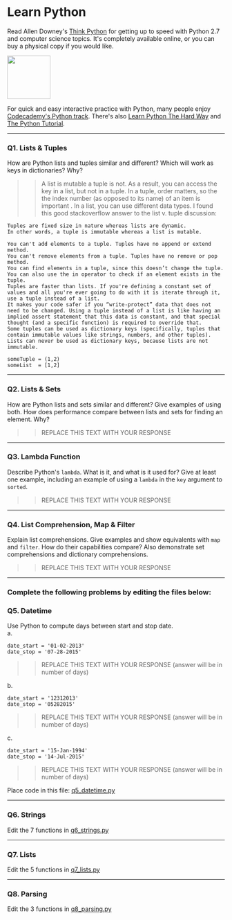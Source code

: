 # Learn Python

Read Allen Downey's [Think Python](http://www.greenteapress.com/thinkpython/) for getting up to speed with Python 2.7 and computer science topics. It's completely available online, or you can buy a physical copy if you would like.

<a href="http://www.greenteapress.com/thinkpython/"><img src="img/think_python.png" style="width: 100px;" target="_blank"></a>

For quick and easy interactive practice with Python, many people enjoy [Codecademy's Python track](http://www.codecademy.com/en/tracks/python). There's also [Learn Python The Hard Way](http://learnpythonthehardway.org/book/) and [The Python Tutorial](https://docs.python.org/2/tutorial/).

---

### Q1. Lists &amp; Tuples

How are Python lists and tuples similar and different? Which will work as keys in dictionaries? Why?

>> A list is mutable a tuple is not.  As a result, you can access the key in a list, but not in a tuple.  In a tuple, order matters, so the the index number (as opposed to its name) of an item is important .  In a list, you can use different data types.  I found this good stackoverflow answer to the list v. tuple discussion:
```
Tuples are fixed size in nature whereas lists are dynamic.
In other words, a tuple is immutable whereas a list is mutable.

You can't add elements to a tuple. Tuples have no append or extend method.
You can't remove elements from a tuple. Tuples have no remove or pop method.
You can find elements in a tuple, since this doesn’t change the tuple.
You can also use the in operator to check if an element exists in the tuple.
Tuples are faster than lists. If you're defining a constant set of values and all you're ever going to do with it is iterate through it, use a tuple instead of a list.
It makes your code safer if you “write-protect” data that does not need to be changed. Using a tuple instead of a list is like having an implied assert statement that this data is constant, and that special thought (and a specific function) is required to override that.
Some tuples can be used as dictionary keys (specifically, tuples that contain immutable values like strings, numbers, and other tuples). Lists can never be used as dictionary keys, because lists are not immutable.
```

```
someTuple = (1,2)
someList  = [1,2]
```

---

### Q2. Lists &amp; Sets

How are Python lists and sets similar and different? Give examples of using both. How does performance compare between lists and sets for finding an element. Why?

>> REPLACE THIS TEXT WITH YOUR RESPONSE

---

### Q3. Lambda Function

Describe Python's `lambda`. What is it, and what is it used for? Give at least one example, including an example of using a `lambda` in the `key` argument to `sorted`.

>> REPLACE THIS TEXT WITH YOUR RESPONSE

---

### Q4. List Comprehension, Map &amp; Filter

Explain list comprehensions. Give examples and show equivalents with `map` and `filter`. How do their capabilities compare? Also demonstrate set comprehensions and dictionary comprehensions.

>> REPLACE THIS TEXT WITH YOUR RESPONSE

---

### Complete the following problems by editing the files below:

### Q5. Datetime
Use Python to compute days between start and stop date.   
a.  

```
date_start = '01-02-2013'    
date_stop = '07-28-2015'
```

>> REPLACE THIS TEXT WITH YOUR RESPONSE (answer will be in number of days)

b.  
```
date_start = '12312013'  
date_stop = '05282015'  
```

>> REPLACE THIS TEXT WITH YOUR RESPONSE (answer will be in number of days)

c.  
```
date_start = '15-Jan-1994'      
date_stop = '14-Jul-2015'  
```

>> REPLACE THIS TEXT WITH YOUR RESPONSE  (answer will be in number of days)

Place code in this file: [q5_datetime.py](python/q5_datetime.py)

---

### Q6. Strings
Edit the 7 functions in [q6_strings.py](python/q6_strings.py)

---

### Q7. Lists
Edit the 5 functions in [q7_lists.py](python/q7_lists.py)

---

### Q8. Parsing
Edit the 3 functions in [q8_parsing.py](python/q8_parsing.py)





